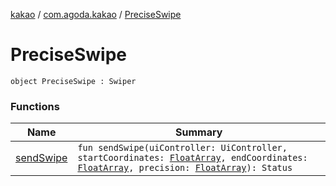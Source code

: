 [kakao](../../index.md) / [com.agoda.kakao](../index.md) / [PreciseSwipe](./index.md)

# PreciseSwipe

`object PreciseSwipe : Swiper`

### Functions

| Name | Summary |
|---|---|
| [sendSwipe](send-swipe.md) | `fun sendSwipe(uiController: UiController, startCoordinates: `[`FloatArray`](https://kotlinlang.org/api/latest/jvm/stdlib/kotlin/-float-array/index.html)`, endCoordinates: `[`FloatArray`](https://kotlinlang.org/api/latest/jvm/stdlib/kotlin/-float-array/index.html)`, precision: `[`FloatArray`](https://kotlinlang.org/api/latest/jvm/stdlib/kotlin/-float-array/index.html)`): Status` |
